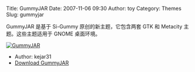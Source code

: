Title: GummyJAR
Date: 2007-11-06 09:30
Author: toy
Category: Themes
Slug: gummyjar

GummyJAR 是基于 Si-Gummy 原创的新主题，它包含两套 GTK 和 Metacity
主题。这些主题适用于 GNOME 桌面环境。

[![GummyJAR](http://i.linuxtoy.org/i/2007/11/gummyjar-thumb.jpg)](http://i.linuxtoy.org/i/2007/11/gummyjar.jpg)

- Author: kejar31  
- [Download
GummyJAR](http://gnome-look.org/content/show.php/GummyJAR?content=68671)
